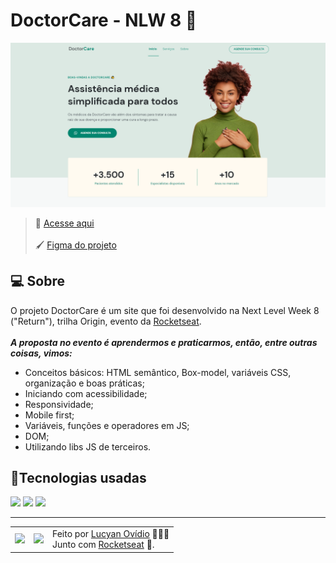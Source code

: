 # DoctorCare - NLW 8 🚀

![Imagem do resultado do projeto](./assets/resultado.png)
<br>
> 🚀 <a href="https://lucyanovidio.github.io/doctorcare">Acesse aqui</a><br><br>
> 🖌 <a href="https://www.figma.com/community/file/1102912263666619803/DoctorCare">Figma do projeto</a>

## 💻 Sobre

O projeto DoctorCare é um site que foi desenvolvido na Next Level Week 8 ("Return"), trilha Origin, evento da <a href="https://rocketseat.com.br">Rocketseat</a>.
<br><br>
***A proposta no evento é aprendermos e praticarmos, então, entre outras coisas, vimos:***
+ Conceitos básicos: HTML semântico, Box-model, variáveis CSS, organização e boas práticas;
+ Iniciando com acessibilidade;
+ Responsividade;
+ Mobile first;
+ Variáveis, funções e operadores em JS;
+ DOM;
+ Utilizando libs JS de terceiros.

## 🧠Tecnologias usadas

<div>
    <img src="https://img.shields.io/badge/HTML5-E34F26?style=for-the-badge&logo=html5&logoColor=white" />
    <img src="https://img.shields.io/badge/CSS3-1572B6?style=for-the-badge&logo=css3&logoColor=white" />
    <img src="https://img.shields.io/badge/JavaScript-F7DF1E?style=for-the-badge&logo=javascript&logoColor=black" />
</div>

---

<table>
  <tr>
    <td>
      <img src="https://github.com/lucyanovidio.png" width="100px" />
    </td>
    <td>
      <img src="https://github.com/rocketseat-education.png" width="100px" />
    </td>
    <td>
      Feito por <a href="https://github.com/lucyanovidio">Lucyan Ovídio</a> 🙋🏿‍♂️
      <br> Junto com <a href="https://rocketseat.com.br">Rocketseat</a> 🚀.
    </td>
  </tr>
</table>
